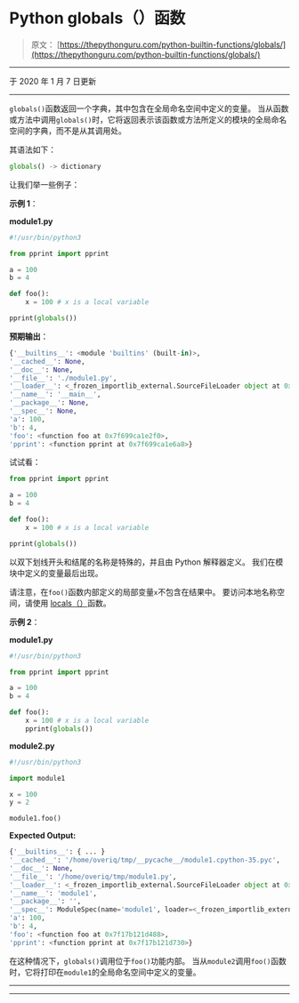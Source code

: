 # Python globals（）函数

> 原文： [https://thepythonguru.com/python-builtin-functions/globals/](https://thepythonguru.com/python-builtin-functions/globals/)

* * *

于 2020 年 1 月 7 日更新

* * *

`globals()`函数返回一个字典，其中包含在全局命名空间中定义的变量。 当从函数或方法中调用`globals()`时，它将返回表示该函数或方法所定义的模块的全局命名空间的字典，而不是从其调用处。

其语法如下：

```py
globals() -> dictionary

```

让我们举一些例子：

**示例 1**：

**module1.py**

```py
#!/usr/bin/python3

from pprint import pprint

a = 100
b = 4

def foo():
    x = 100 # x is a local variable

pprint(globals())

```

**预期输出**：

```py
{'__builtins__': <module 'builtins' (built-in)>,
'__cached__': None,
'__doc__': None,
'__file__': './module1.py',
'__loader__': <_frozen_importlib_external.SourceFileLoader object at 0x7f699cab37f0>,
'__name__': '__main__',
'__package__': None,
'__spec__': None,
'a': 100,
'b': 4,
'foo': <function foo at 0x7f699ca1e2f0>,
'pprint': <function pprint at 0x7f699ca1e6a8>}

```

试试看：

```py
from pprint import pprint

a = 100
b = 4

def foo():
    x = 100 # x is a local variable

pprint(globals()) 
```

以双下划线开头和结尾的名称是特殊的，并且由 Python 解释器定义。 我们在模块中定义的变量最后出现。

请注意，在`foo()`函数内部定义的局部变量`x`不包含在结果中。 要访问本地名称空间，请使用 [locals（）](/python-builtin-functions/locals/)函数。

**示例 2**：

**module1.py**

```py
#!/usr/bin/python3

from pprint import pprint

a = 100
b = 4

def foo():
    x = 100 # x is a local variable
    pprint(globals())

```

**module2.py**

```py
#!/usr/bin/python3

import module1

x = 100
y = 2

module1.foo()

```

**Expected Output:**

```py
{'__builtins__': { ... }
'__cached__': '/home/overiq/tmp/__pycache__/module1.cpython-35.pyc',
'__doc__': None,
'__file__': '/home/overiq/tmp/module1.py',
'__loader__': <_frozen_importlib_external.SourceFileLoader object at 0x7f17b12305c0>,
'__name__': 'module1',
'__package__': '',
'__spec__': ModuleSpec(name='module1', loader=<_frozen_importlib_external.SourceFileLoader object at 0x7f17b12305c0>, origin='/home/overiq/tmp/module1.py'),
'a': 100,
'b': 4,
'foo': <function foo at 0x7f17b121d488>,
'pprint': <function pprint at 0x7f17b121d730>}

```

在这种情况下，`globals()`调用位于`foo()`功能内部。 当从`module2`调用`foo()`函数时，它将打印在`module1`的全局命名空间中定义的变量。

* * *

* * *